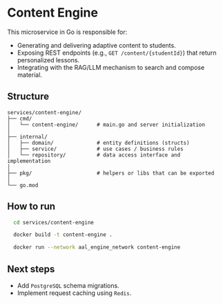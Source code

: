 # Content Engine

This microservice in Go is responsible for:
- Generating and delivering adaptive content to students.
- Exposing REST endpoints (e.g., `GET /content/{studentId}`) that return personalized lessons.
- Integrating with the RAG/LLM mechanism to search and compose material.

## Structure

```
services/content-engine/
├── cmd/
│   └── content-engine/      # main.go and server initialization
│
├── internal/
│   ├── domain/              # entity definitions (structs)
│   ├── service/             # use cases / business rules
│   └── repository/          # data access interface and implementation
│
├── pkg/                     # helpers or libs that can be exported
│
└── go.mod
```

## How to run

```bash
  cd services/content-engine
```
```bash
  docker build -t content-engine .
```
```bash
  docker run --network aal_engine_network content-engine
```

## Next steps
- Add `PostgreSQL` schema migrations.
- Implement request caching using `Redis`.

